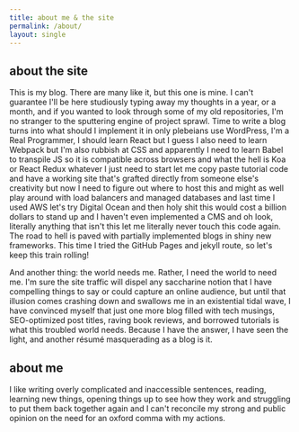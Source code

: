```yaml
---
title: about me & the site
permalink: /about/
layout: single
---
```


## about the site
This is my blog. There are many like it, but this one is mine. I can't guarantee I'll be here studiously typing away my thoughts in a year, or a month, and if you wanted to look through some of my old repositories, I'm no stranger to the sputtering engine of project sprawl. Time to write a blog turns into what should I implement it in only plebeians use WordPress, I'm a Real Programmer, I should learn React but I guess I also need to learn Webpack but I'm also rubbish at CSS and apparently I need to learn Babel to transpile JS so it is compatible across browsers and what the hell is Koa or React Redux whatever I just need to start let me copy paste tutorial code and have a working site that's grafted directly from someone else's creativity but now I need to figure out where to host this and might as well play around with load balancers and managed databases and last time I used AWS let's try Digital Ocean and then holy shit this would cost a billion dollars to stand up and I haven't even implemented a CMS and oh look, literally anything that isn't this let me literally never touch this code again. The road to hell is paved with partially implemented blogs in shiny new frameworks. This time I tried the GitHub Pages and jekyll route, so let's keep this train rolling!

And another thing: the world needs me. Rather, I need the world to need me. I'm sure the site traffic will dispel any saccharine notion that I have compelling things to say or could capture an online audience, but until that illusion comes crashing down and swallows me in an existential tidal wave, I have convinced myself that just one more blog filled with tech musings, SEO-optimized post titles, raving book reviews, and borrowed tutorials is what this troubled world needs. Because I have the answer, I have seen the light, and another résumé masquerading as a blog is it.

## about me
I like writing overly complicated and inaccessible sentences, reading, learning new things, opening things up to see how they work and struggling to put them back together again and I can't reconcile my strong and public opinion on the need for an oxford comma with my actions.